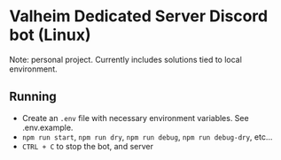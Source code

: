 # Valheim Dedicated Server Discord bot (Linux)

Note: personal project. Currently includes solutions tied to local environment.

## Running

- Create an `.env` file with necessary environment variables. See .env.example.
- `npm run start`, `npm run dry`, `npm run debug`, `npm run debug-dry`, etc...
- `CTRL + C` to stop the bot, and server
